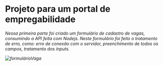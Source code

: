 <h1>Projeto para um portal de empregabilidade

 <br>
 <h6>Nessa primeira parte foi criado um formulário de cadastro de vagas, consumindo a API feita com Nodejs.
 Neste formulário foi feito o tratamento de erro, como: erro de conexão com o servidor, preenchimento de todos os campos,
 tratamento dos inputs.
 <br>
  
  
  ![formulárioVaga](https://user-images.githubusercontent.com/83551846/143308303-cff13df1-2a90-4de5-b7dc-c406a9d64c44.JPG)
